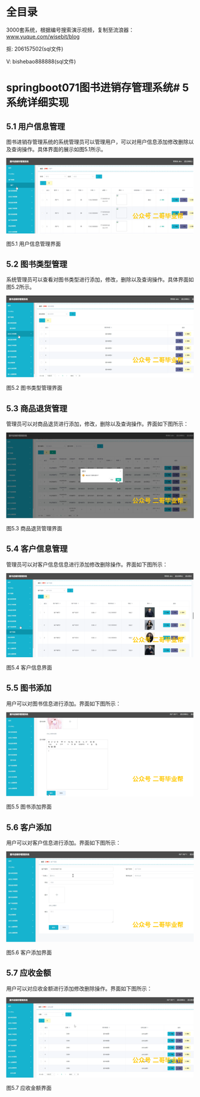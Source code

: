 # 全目录

3000套系统，根据编号搜索演示视频，复制至流浪器：www.yuque.com/wisebit/blog


<p>抠: 206157502(sql文件)</p>
<p>V: bishebao888888(sql文件)</p>


# springboot071图书进销存管理系统# 5系统详细实现
## 5.1 用户信息管理
图书进销存管理系统的系统管理员可以管理用户，可以对用户信息添加修改删除以及查询操作。具体界面的展示如图5.1所示。

![](/md/blog.009.png)

图5.1 用户信息管理界面
## 5.2 图书类型管理
系统管理员可以查看对图书类型进行添加，修改，删除以及查询操作。具体界面如图5.2所示。

![](/md/blog.010.png)

图5.2 图书类型管理界面
## 5.3 商品退货管理
管理员可以对商品退货进行添加，修改，删除以及查询操作。界面如下图所示：

![](/md/blog.011.png)

图5.3 商品退货管理界面
## 5.4 客户信息管理
管理员可以对客户信息信息进行添加修改删除操作。界面如下图所示：

![](/md/blog.012.png)

图5.4 客户信息界面

## 5.5 图书添加
用户可以对图书信息进行添加。界面如下图所示：

![](/md/blog.013.png)

图5.5 图书添加界面
## 5.6 客户添加
用户可以对客户信息进行添加。界面如下图所示：

![](/md/blog.014.png)

图5.6 客户添加界面
## 5.7 应收金额
用户可以对应收金额进行添加修改删除操作。界面如下图所示：


![](/md/blog.015.png)

图5.7 应收金额界面














